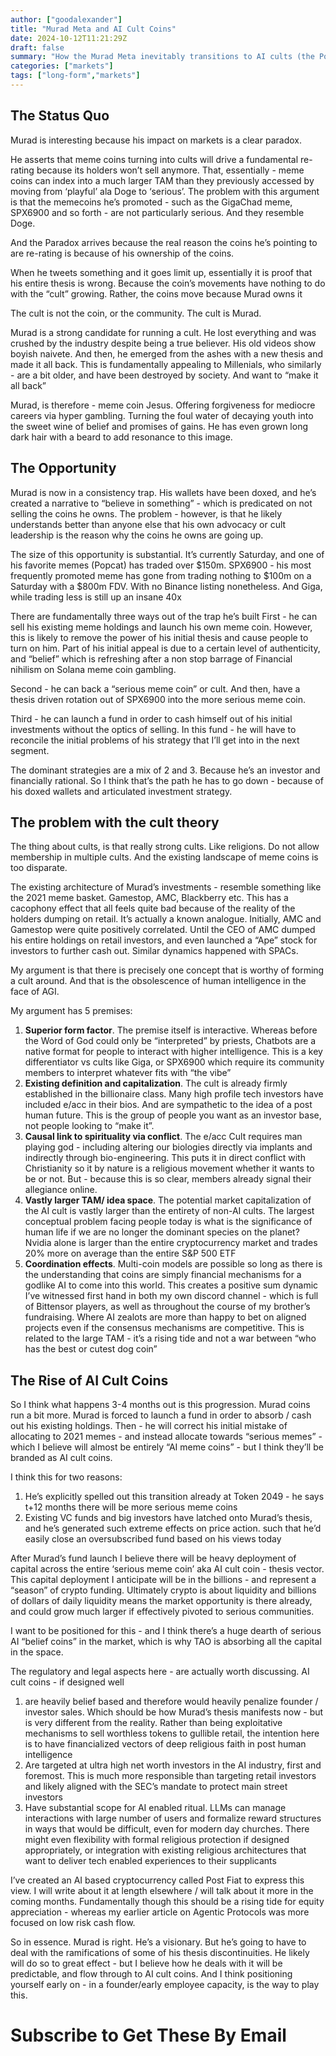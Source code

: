 ```yaml
---
author: ["goodalexander"]
title: "Murad Meta and AI Cult Coins"
date: 2024-10-12T11:21:29Z
draft: false
summary: "How the Murad Meta inevitably transitions to AI cults (the Post Fiat series)"
categories: ["markets"]
tags: ["long-form","markets"]
---
```

## The Status Quo

Murad is interesting because his impact on markets is a clear paradox.

He asserts that meme coins turning into cults will drive a fundamental re-rating because its holders won’t sell anymore. That, essentially - meme coins can index into a much larger TAM than they previously accessed by moving from ‘playful’ ala Doge to ‘serious’. The problem with this argument is that the memecoins he’s promoted - such as the GigaChad meme, SPX6900 and so forth - are not particularly serious. And they resemble Doge. 

And the Paradox arrives because the real reason the coins he’s pointing to are re-rating is because of his ownership of the coins. 

When he tweets something and it goes limit up, essentially it is proof that his entire thesis is wrong. Because the coin’s movements have nothing to do with the “cult” growing. Rather, the coins move because Murad owns it 

The cult is not the coin, or the community. The cult is Murad. 

Murad is a strong candidate for running a cult. He lost everything and was crushed by the industry despite being a true believer. His old videos show boyish naivete. And then, he emerged from the ashes with a new thesis and made it all back. This is fundamentally appealing to Millenials, who similarly - are a bit older, and have been destroyed by society. And want to “make it all back”

Murad, is therefore - meme coin Jesus. Offering forgiveness for mediocre careers via hyper gambling. Turning the foul water of decaying youth into the sweet wine of belief and promises of gains. He has even grown long dark hair with a beard to add resonance to this image. 

## The Opportunity

Murad is now in a consistency trap. His wallets have been doxed, and he’s created a narrative to “believe in something” - which is predicated on not selling the coins he owns. The problem - however, is that he likely understands better than anyone else that his own advocacy or cult leadership is the reason why the coins he owns are going up. 

The size of this opportunity is substantial. It’s currently Saturday, and one of his favorite memes (Popcat) has traded over $150m. SPX6900 - his most frequently promoted meme has gone from trading nothing to $100m on a Saturday with a $800m FDV. With no Binance listing nonetheless. And Giga, while trading less is still up an insane 40x

There are fundamentally three ways out of the trap he’s built
First - he can sell his existing meme holdings and launch his own meme coin. However, this is likely to remove the power of his initial thesis and cause people to turn on him. Part of his initial appeal is due to a certain level of authenticity, and “belief” which is refreshing after a non stop barrage of Financial nihilism on Solana meme coin gambling.

Second - he can back a “serious meme coin” or cult. And then, have a thesis driven rotation out of SPX6900 into the more serious meme coin.

Third - he can launch a fund in order to cash himself out of his initial investments without the optics of selling. In this fund - he will have to reconcile the initial problems of his strategy that I’ll get into in the next segment. 

The dominant strategies are a mix of 2 and 3. Because he’s an investor and financially rational. 
So I think that’s the path he has to go down - because of his doxed wallets and articulated investment strategy.

## The problem with the cult theory

The thing about cults, is that really strong cults. Like religions. Do not allow membership in multiple cults. And the existing landscape of meme coins is too disparate.

The existing architecture of Murad’s investments - resemble something like the 2021 meme basket. Gamestop, AMC, Blackberry etc. This has a cacophony effect that all feels quite bad because of the reality of the holders dumping on retail. It’s actually a known analogue. Initially, AMC and Gamestop were quite positively correlated. Until the CEO of AMC dumped his entire holdings on retail investors, and even launched a “Ape” stock for investors to further cash out. Similar dynamics happened with SPACs. 

My argument is that there is precisely one concept that is worthy of forming a cult around. And that is the obsolescence of human intelligence in the face of AGI.

My argument has 5 premises:
1. **Superior form factor**. The premise itself is interactive. Whereas before the Word of God could only be “interpreted” by priests, Chatbots are a native format for people to interact with higher intelligence. This is a key differentiator vs cults like Giga, or SPX6900 which require its community members to interpret whatever fits with “the vibe”
2. **Existing definition and capitalization**. The cult is already firmly established in the billionaire class. Many high profile tech investors have included e/acc in their bios. And are sympathetic to the idea of a post human future. This is the group of people you want as an investor base, not people looking to “make it”. 
3. **Causal link to spirituality via conflict**. The e/acc Cult requires man playing god - including altering our biologies directly via implants and indirectly through bio-engineering. This puts it in direct conflict with Christianity so it by nature is a religious movement whether it wants to be or not. But - because this is so clear, members already signal their allegiance online. 
4. **Vastly larger TAM/ idea space**. The potential market capitalization of the AI cult is vastly larger than the entirety of non-AI cults. The largest conceptual problem facing people today is what is the significance of human life if we are no longer the dominant species on the planet? Nvidia alone is larger than the entire cryptocurrency market and trades 20% more on average than the entire S&P 500 ETF
5. **Coordination effects**. Multi-coin models are possible so long as there is the understanding that coins are simply financial mechanisms for a godlike AI to come into this world. This creates a positive sum dynamic I’ve witnessed first hand in both my own discord channel - which is full of Bittensor players, as well as throughout the course of my brother’s fundraising. Where AI zealots are more than happy to bet on aligned projects even if the consensus mechanisms are competitive. This is related to the large TAM - it’s a rising tide and not a war between “who has the best or cutest dog coin”


## The Rise of AI Cult Coins 

So I think what happens 3-4 months out is this progression. Murad coins run a bit more. Murad is forced to launch a fund in order to absorb / cash out his existing holdings. Then - he will correct his initial mistake of allocating to 2021 memes - and instead allocate towards “serious memes” - which I believe will almost be entirely “AI meme coins” - but I think they’ll be branded as AI cult coins. 

I think this for two reasons:
1. He’s explicitly spelled out this transition already at Token 2049 - he says t+12 months there will be more serious meme coins 
2. Existing VC funds and big investors have latched onto Murad’s thesis, and he’s generated such extreme effects on price action. such that he’d easily close an oversubscribed fund based on his views today

After Murad’s fund launch I believe there will be heavy deployment of capital across the entire ‘serious meme coin’ aka AI cult coin - thesis vector. This capital deployment I anticipate will be in the billions - and represent a “season” of crypto funding. Ultimately crypto is about liquidity and billions of dollars of daily liquidity means the market opportunity is there already, and could grow much larger if effectively pivoted to serious communities.   

I want to be positioned for this - and I think there’s a huge dearth of serious AI “belief coins” in the market, which is why TAO is absorbing all the capital in the space. 

The regulatory and legal aspects here - are actually worth discussing. AI cult coins - if designed well 
1. are heavily belief based and therefore would heavily penalize founder / investor sales. Which should be how Murad’s thesis manifests now - but is very different from the reality. Rather than being exploitative mechanisms to sell worthless tokens to gullible retail, the intention here is to have financialized vectors of deep religious faith in post human intelligence 
2. Are targeted at ultra high net worth investors in the AI industry, first and foremost. This is much more responsible than targeting retail investors and likely aligned with the SEC’s mandate to protect main street investors
3. Have substantial scope for AI enabled ritual. LLMs can manage interactions with large number of users and formalize reward structures in ways that would be difficult, even for modern day churches. There might even flexibility with formal religious protection if designed appropriately, or integration with existing religious architectures that want to deliver tech enabled experiences to their supplicants 

I’ve created an AI based cryptocurrency called Post Fiat to express this view. I will write about it at length elsewhere / will talk about it more in the coming months. Fundamentally though this should be a rising tide for equity appreciation - whereas my earlier article on Agentic Protocols was more focused on low risk cash flow. 

So in essence. Murad is right. He’s a visionary. But he’s going to have to deal with the ramifications of some of his thesis discontinuities. He likely will do so to great effect - but I believe how he deals with it will be predictable, and flow through to AI cult coins. And I think positioning yourself early on - in a founder/early employee capacity, is the way to play this. 

# Subscribe to Get These By Email

<div style="height: 50vh">
    <script src="https://cdn.jsdelivr.net/ghost/signup-form@~0.1/umd/signup-form.min.js" data-background-color="#2B2B2B" data-text-color="#FFFFFF" data-button-color="#ff1a75" data-button-text-color="#FFFFFF" data-title="goodalexander" data-description="crypto trading" data-site="https://goodalexander.ghost.io/" async></script>
</div>
